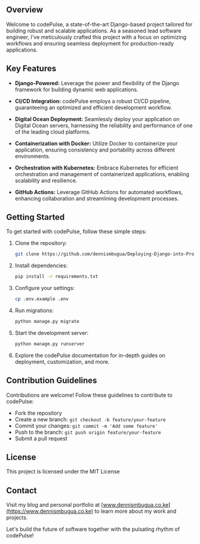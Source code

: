 ## Overview

Welcome to codePulse, a state-of-the-art Django-based project tailored for building robust and scalable applications. As a seasoned lead software engineer, I've meticulously crafted this project with a focus on optimizing workflows and ensuring seamless deployment for production-ready applications.

## Key Features

- **Django-Powered:** Leverage the power and flexibility of the Django framework for building dynamic web applications.

- **CI/CD Integration:** codePulse employs a robust CI/CD pipeline, guaranteeing an optimized and efficient development workflow.

- **Digital Ocean Deployment:** Seamlessly deploy your application on Digital Ocean servers, harnessing the reliability and performance of one of the leading cloud platforms.

- **Containerization with Docker:** Utilize Docker to containerize your application, ensuring consistency and portability across different environments.

- **Orchestration with Kubernetes:** Embrace Kubernetes for efficient orchestration and management of containerized applications, enabling scalability and resilience.

- **GitHub Actions:** Leverage GitHub Actions for automated workflows, enhancing collaboration and streamlining development processes.

## Getting Started

To get started with codePulse, follow these simple steps:

1. Clone the repository:
   ```bash
   git clone https://github.com/dennismbugua/Deploying-Django-into-Production-with-K8-Docker-and-GitHub-Actions.git
   ```

2. Install dependencies:
   ```bash
   pip install -r requirements.txt
   ```

3. Configure your settings:
   ```bash
   cp .env.example .env
   ```

4. Run migrations:
   ```bash
   python manage.py migrate
   ```

5. Start the development server:
   ```bash
   python manage.py runserver
   ```

6. Explore the codePulse documentation for in-depth guides on deployment, customization, and more.

## Contribution Guidelines

Contributions are welcome! Follow these guidelines to contribute to codePulse:

- Fork the repository
- Create a new branch: `git checkout -b feature/your-feature`
- Commit your changes: `git commit -m 'Add some feature'`
- Push to the branch: `git push origin feature/your-feature`
- Submit a pull request

## License

This project is licensed under the MIT License 

## Contact

Visit my blog and personal portfolio at [www.dennismbugua.co.ke](https://www.dennismbugua.co.ke) to learn more about my work and projects.

Let's build the future of software together with the pulsating rhythm of codePulse!
